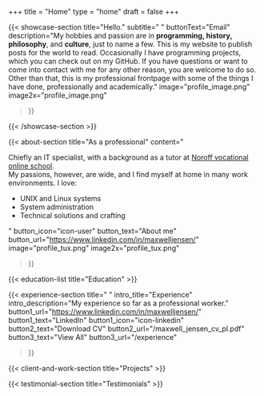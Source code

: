 +++
title =  "Home"
type = "home"
draft = false
+++

{{< showcase-section
  title="Hello."
  subtitle=" "
  buttonText="Email"
  description="My hobbies and passion are in <b>programming, history, philosophy</b>, and <b>culture</b>, just to name a few. This is my website to publish posts for the world to read. Occasionally I have programming projects, which you can check out on my GitHub. If you have questions or want to come into contact with me for any other reason, you are welcome to do so. <br> Other than that, this is my professional frontpage with some of the things I have done, professionally and academically."
  image="profile_image.png"
  image2x="profile_image.png"
>}}

{{< /showcase-section >}}

{{< about-section
  title="As a professional"
  content="<p class='lead'> Chiefly an IT specialist, with a background as a tutor at <a href='https://noroff.no/'>Noroff vocational online school</a>. </br> My passions, however, are wide, and I find myself at home in many work environments. I love: <ul> <li>UNIX and Linux systems</li> <li>System administration</li> <li>Technical solutions and crafting</li> </ul> </p>"
  button_icon="icon-user"
  button_text="About me"
  button_url="https://www.linkedin.com/in/maxwelljensen/"
  image="profile_tux.png"
  image2x="profile_tux.png"
 >}}

{{< education-list
  title="Education" >}}

{{< experience-section
  title=" "
  intro_title="Experience"
  intro_description="My experience so far as a professional worker." 
  button1_url="https://www.linkedin.com/in/maxwelljensen/"
  button1_text="LinkedIn"
  button1_icon="icon-linkedin"
  button2_text="Download CV"
  button2_url="/maxwell_jensen_cv_pl.pdf"
  button3_text="View All"
  button3_url="/experience"
>}}

{{< client-and-work-section
    title="Projects" >}} 

{{< testimonial-section
    title="Testimonials" >}}

